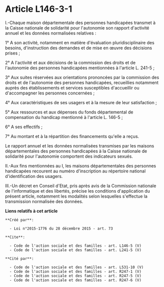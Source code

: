 # Article L146-3-1

I.-Chaque maison départementale des personnes handicapées transmet à la Caisse nationale de solidarité pour l'autonomie son
rapport d'activité annuel et les données normalisées relatives : 

1° A son activité, notamment en matière d'évaluation pluridisciplinaire des besoins, d'instruction des demandes et de mise en
œuvre des décisions prises ; 

2° A l'activité et aux décisions de la commission des droits et de l'autonomie des personnes handicapées mentionnées à
l'article L. 241-5 ; 

3° Aux suites réservées aux orientations prononcées par la commission des droits et de l'autonomie des personnes handicapées,
recueillies notamment auprès des établissements et services susceptibles d'accueillir ou d'accompagner les personnes
concernées ; 

4° Aux caractéristiques de ses usagers et à la mesure de leur satisfaction ; 

5° Aux ressources et aux dépenses du fonds départemental de compensation du handicap mentionné à l'article L. 146-5 ; 

6° A ses effectifs ; 

7° Au montant et à la répartition des financements qu'elle a reçus. 

Le rapport annuel et les données normalisées transmises par les maisons départementales des personnes handicapées à la Caisse
nationale de solidarité pour l'autonomie comportent des indicateurs sexués. 

II.-Aux fins mentionnées au I, les maisons départementales des personnes handicapées recourent au numéro d'inscription au
répertoire national d'identification des usagers. 

III.-Un décret en Conseil d'Etat, pris après avis de la Commission nationale de l'informatique et des libertés, précise les
conditions d'application du présent article, notamment les modalités selon lesquelles s'effectue la transmission normalisée
des données.

**Liens relatifs à cet article**

	**Créé par**:

	  - Loi n°2015-1776 du 28 décembre 2015 - art. 73

	**Cite**:

	  - Code de l'action sociale et des familles - art. L146-5 (V)
	  - Code de l'action sociale et des familles - art. L241-5 (V)

	**Cité par**:

	  - Code de l'action sociale et des familles - art. L531-10 (V)
	  - Code de l'action sociale et des familles - art. R247-1 (V)
	  - Code de l'action sociale et des familles - art. R247-5 (V)
	  - Code de l'action sociale et des familles - art. R247-6 (V)

